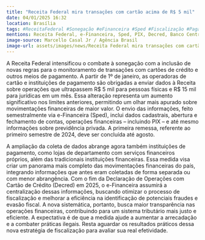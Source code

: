 ```yaml
---
title: "Receita Federal mira transações com cartão acima de R$ 5 mil"
date: 04/01/2025 16:32
location: Brasília
tags: #ReceitaFederal #Sonegação #eFinanceira #Sped #Fiscalização #Pagamento #TransaçõesFinanceiras #Sonegação #Tributos #abc360noticias
mentions: Receita Federal, e-Financeira, Sped, PIX, Decred, Banco Central, operadoras de cartão, instituições de pagamento, instituições financeiras, cooperativas de crédito, lojas de departamento, pessoas físicas, jurídicas.
image-source: Marcello Casal Jr / Agência Brasil
image-url: assets/images/news/Receita Federal mira transações com cartão acima de R$ 5 mil.jpg
---
```


A Receita Federal intensificou o combate à sonegação com a inclusão de novas regras para o monitoramento de transações com cartões de crédito e outros meios de pagamento.  A partir de 1º de janeiro, as operadoras de cartão e instituições de pagamento são obrigadas a enviar dados à Receita sobre operações que ultrapassem R$ 5 mil para pessoas físicas e R$ 15 mil para jurídicas em um mês.  Essa alteração representa um aumento significativo nos limites anteriores, permitindo um olhar mais apurado sobre movimentações financeiras de maior valor. O envio das informações, feito semestralmente via e-Financeira (Sped), inclui dados cadastrais, abertura e fechamento de contas, operações financeiras – incluindo PIX – e até mesmo informações sobre previdência privada.  A primeira remessa, referente ao primeiro semestre de 2024, deve ser concluída até agosto.


A ampliação da coleta de dados abrange agora também instituições de pagamento, como lojas de departamento com serviços financeiros próprios, além das tradicionais instituições financeiras.  Essa medida visa criar um panorama mais completo das movimentações financeiras do país, integrando informações que antes eram coletadas de forma separada ou com menor abrangência.  Com o fim da Declaração de Operações com Cartão de Crédito (Decred) em 2025, o e-Financeira assumirá a centralização dessas informações, buscando otimizar o processo de fiscalização e melhorar a eficiência na identificação de potenciais fraudes e evasão fiscal. A nova sistemática, portanto, busca maior transparência nas operações financeiras,  contribuindo para um sistema tributário mais justo e eficiente. A expectativa é de que a medida ajude a aumentar a arrecadação e a combater práticas ilegais.  Resta aguardar os resultados práticos dessa nova estratégia de fiscalização para avaliar sua real efetividade.
